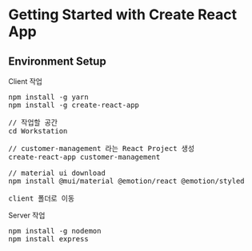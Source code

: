 # Getting Started with Create React App

## Environment Setup
Client 작업
<pre>
npm install -g yarn
npm install -g create-react-app

// 작업할 공간
cd Workstation

// customer-management 라는 React Project 생성
create-react-app customer-management

// material ui download
npm install @mui/material @emotion/react @emotion/styled

client 폴더로 이동
</pre>
Server 작업
<pre>
npm install -g nodemon
npm install express
</pre>

